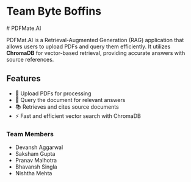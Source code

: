 <h1>Team Byte Boffins</h1>
# PDFMate.AI

PDFMat.AI is a Retrieval-Augmented Generation (RAG) application that allows users to upload PDFs and query them efficiently. It utilizes **ChromaDB** for vector-based retrieval, providing accurate answers with source references.

## Features
- 📄 Upload PDFs for processing
- 🔎 Query the document for relevant answers
- 📚 Retrieves and cites source documents
- ⚡ Fast and efficient vector search with ChromaDB
<h3>Team Members</h3>
<ul>
  <li>Devansh Aggarwal</li>
  <li>Saksham Gupta</li>
  <li>Pranav Malhotra</li>
  <li>Bhavansh Singla</li>
  <li>Nishtha Mehta</li>
</ul>
